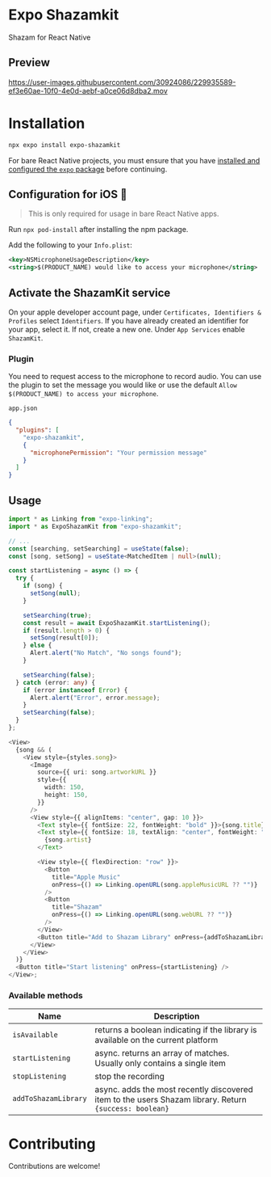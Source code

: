 # Expo Shazamkit

Shazam for React Native

## Preview

https://user-images.githubusercontent.com/30924086/229935589-ef3e60ae-10f0-4e0d-aebf-a0ce06d8dba2.mov

# Installation

```sh
npx expo install expo-shazamkit
```

For bare React Native projects, you must ensure that you have [installed and configured the `expo` package](https://docs.expo.dev/bare/installing-expo-modules/) before continuing.

## Configuration for iOS 🍏

> This is only required for usage in bare React Native apps.

Run `npx pod-install` after installing the npm package.

Add the following to your `Info.plist`:

```xml
<key>NSMicrophoneUsageDescription</key>
<string>$(PRODUCT_NAME) would like to access your microphone</string>
```

## Activate the ShazamKit service

On your apple developer account page, under `Certificates, Identifiers & Profiles` select `Identifiers`. If you have already created an identifier for your app, select it. If not, create a new one. Under `App Services` enable `ShazamKit`.

### Plugin

You need to request access to the microphone to record audio. You can use the plugin to set the message you would like or use the default `Allow $(PRODUCT_NAME) to access your microphone`.

`app.json`

```json
{
  "plugins": [
    "expo-shazamkit",
    {
      "microphonePermission": "Your permission message"
    }
  ]
}
```

## Usage

```ts
import * as Linking from "expo-linking";
import * as ExpoShazamKit from "expo-shazamkit";

// ...
const [searching, setSearching] = useState(false);
const [song, setSong] = useState<MatchedItem | null>(null);

const startListening = async () => {
  try {
    if (song) {
      setSong(null);
    }

    setSearching(true);
    const result = await ExpoShazamKit.startListening();
    if (result.length > 0) {
      setSong(result[0]);
    } else {
      Alert.alert("No Match", "No songs found");
    }

    setSearching(false);
  } catch (error: any) {
    if (error instanceof Error) {
      Alert.alert("Error", error.message);
    }
    setSearching(false);
  }
};

<View>
  {song && (
    <View style={styles.song}>
      <Image
        source={{ uri: song.artworkURL }}
        style={{
          width: 150,
          height: 150,
        }}
      />
      <View style={{ alignItems: "center", gap: 10 }}>
        <Text style={{ fontSize: 22, fontWeight: "bold" }}>{song.title}</Text>
        <Text style={{ fontSize: 18, textAlign: "center", fontWeight: "600" }}>
          {song.artist}
        </Text>

        <View style={{ flexDirection: "row" }}>
          <Button
            title="Apple Music"
            onPress={() => Linking.openURL(song.appleMusicURL ?? "")}
          />
          <Button
            title="Shazam"
            onPress={() => Linking.openURL(song.webURL ?? "")}
          />
        </View>
        <Button title="Add to Shazam Library" onPress={addToShazamLibrary} />
      </View>
    </View>
  )}
  <Button title="Start listening" onPress={startListening} />
</View>;
```

### Available methods

| Name                 | Description                                                                                            |
| -------------------- | ------------------------------------------------------------------------------------------------------ |
| `isAvailable`        | returns a boolean indicating if the library is available on the current platform                       |
| `startListening`     | async. returns an array of matches. Usually only contains a single item                                |
| `stopListening`      | stop the recording                                                                                     |
| `addToShazamLibrary` | async. adds the most recently discovered item to the users Shazam library. Return `{success: boolean}` |

# Contributing

Contributions are welcome!
